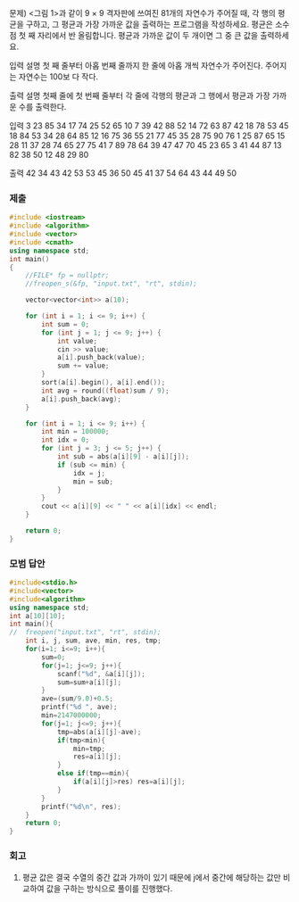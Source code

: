 문제)
<그림 1>과 같이 9 × 9 격자판에 쓰여진 81개의 자연수가 주어질 때, 각 행의 평균을 구하고,
그 평균과 가장 가까운 값을 출력하는 프로그램을 작성하세요. 평균은 소수점 첫 째 자리에서 반
올림합니다. 평균과 가까운 값이 두 개이면 그 중 큰 값을 출력하세요.

입력 설명
첫 째 줄부터 아홉 번째 줄까지 한 줄에 아홉 개씩 자연수가 주어진다. 주어지는 자연수는 100보
다 작다.

출력 설명
첫째 줄에 첫 번째 줄부터 각 줄에 각행의 평균과 그 행에서 평균과 가장 가까운 수를 출력한다.

입력
3 23 85 34 17 74 25 52 65
10 7 39 42 88 52 14 72 63
87 42 18 78 53 45 18 84 53
34 28 64 85 12 16 75 36 55
21 77 45 35 28 75 90 76 1
25 87 65 15 28 11 37 28 74
65 27 75 41 7 89 78 64 39
47 47 70 45 23 65 3 41 44
87 13 82 38 50 12 48 29 80

출력
42 34
43 42
53 53
45 36
50 45
41 37
54 64
43 44
49 50

### 제출
``` Cpp
#include <iostream>
#include <algorithm>
#include <vector>
#include <cmath>
using namespace std;
int main()
{
	//FILE* fp = nullptr;
	//freopen_s(&fp, "input.txt", "rt", stdin);

	vector<vector<int>> a(10);

	for (int i = 1; i <= 9; i++) {
		int sum = 0;
		for (int j = 1; j <= 9; j++) {
			int value;
			cin >> value;
			a[i].push_back(value);
			sum += value;
		}
		sort(a[i].begin(), a[i].end());
		int avg = round((float)sum / 9);
		a[i].push_back(avg);
	}

	for (int i = 1; i <= 9; i++) {
		int min = 100000;
		int idx = 0;
		for (int j = 3; j <= 5; j++) {
			int sub = abs(a[i][9] - a[i][j]);
			if (sub <= min) {
				idx = j;
				min = sub;
			}
		}
		cout << a[i][9] << " " << a[i][idx] << endl;
	}

	return 0;
}
```

### 모범 답안
``` Cpp
#include<stdio.h>
#include<vector>
#include<algorithm>
using namespace std;
int a[10][10];
int main(){
//	freopen("input.txt", "rt", stdin);
	int i, j, sum, ave, min, res, tmp;
	for(i=1; i<=9; i++){
		sum=0;
		for(j=1; j<=9; j++){
			scanf("%d", &a[i][j]);
			sum=sum+a[i][j];
		}
		ave=(sum/9.0)+0.5;
		printf("%d ", ave);
		min=2147000000;
		for(j=1; j<=9; j++){
			tmp=abs(a[i][j]-ave);
			if(tmp<min){
				min=tmp;
				res=a[i][j];
			}
			else if(tmp==min){
				if(a[i][j]>res) res=a[i][j];
			}
		}
		printf("%d\n", res);
	}
	return 0;
}
```

### 회고
1. 평균 값은 결국 수열의 중간 값과 가까이 있기 때문에 j에서 중간에 해당하는 값만 비교하여 값을 구하는 방식으로 풀이를 진행했다.